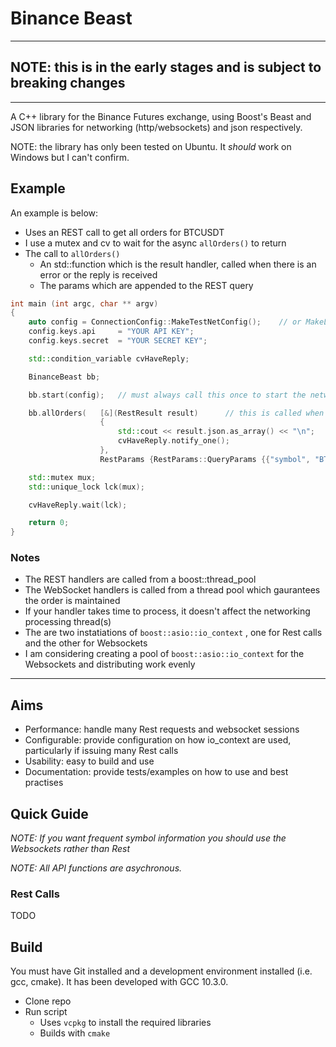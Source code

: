 # Binance Beast

---
## NOTE: this is in the early stages and is subject to breaking changes
---

A C++ library for the Binance Futures exchange, using Boost's Beast and JSON libraries for networking (http/websockets) and json respectively. 


NOTE: the library has only been tested on Ubuntu. It *should* work on Windows but I can't confirm.


## Example
An example is below:

* Uses an REST call to get all orders for BTCUSDT
* I use a mutex and cv to wait for the async `allOrders()` to return
* The call to `allOrders()`
  * An std::function which is the result handler, called when there is an error or the reply is received
  * The params which are appended to the REST query


```cpp
int main (int argc, char ** argv)
{
    auto config = ConnectionConfig::MakeTestNetConfig();    // or MakeLiveConfig() when you're feeling brave
    config.keys.api     = "YOUR API KEY";
    config.keys.secret  = "YOUR SECRET KEY";

    std::condition_variable cvHaveReply;

    BinanceBeast bb;

    bb.start(config);   // must always call this once to start the networking processing loop

    bb.allOrders(   [&](RestResult result)      // this is called when the reply is received or an error
                    {  
                        std::cout << result.json.as_array() << "\n";
                        cvHaveReply.notify_one();
                    },
                    RestParams {RestParams::QueryParams {{"symbol", "BTCUSDT"}}});      // params for REST call

    std::mutex mux;
    std::unique_lock lck(mux);

    cvHaveReply.wait(lck);

    return 0;
}
```

### Notes
* The REST handlers are called from a boost::thread_pool
* The WebSocket handlers is called from a thread pool which gaurantees the order is maintained
* If your handler takes time to process, it doesn't affect the networking processing thread(s)
* The are two instatiations of `boost::asio::io_context` , one for Rest calls and the other for Websockets
* I am considering creating a pool of `boost::asio::io_context` for the Websockets and distributing work evenly

---

## Aims
- Performance: handle many Rest requests and websocket sessions
- Configurable: provide configuration on how io_context are used, particularly if issuing many Rest calls
- Usability: easy to build and use
- Documentation: provide tests/examples on how to use and best practises


## Quick Guide

*NOTE: If you want frequent symbol information you should use the Websockets rather than Rest*

*NOTE: All API functions are asychronous.*


### Rest Calls
TODO

## Build
You must have Git installed and a development environment installed (i.e. gcc, cmake). It has been developed with GCC 10.3.0.

* Clone repo
* Run script
  * Uses `vcpkg` to install the required libraries
  * Builds with `cmake`



